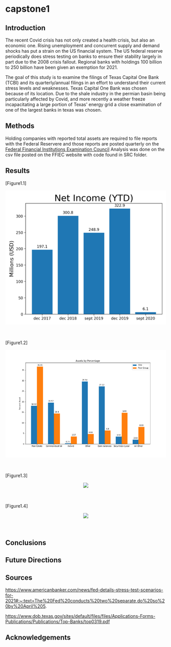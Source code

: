 # capstone1

## Introduction 
The recent Covid crisis has not only created a health crisis, but also an economic one. Rising unemployment and concurrent supply and demand shocks has put a strain on the US financial system. The US federal reserve periodically does stress testing on banks to ensure their stability largely in part due to the 2008 crisis fallout. Regional banks with holdings 100 billion to 250 billion have been given an exemption for 2021.  

The goal of this study is to examine the filings of Texas Capital One Bank (TCBI) and its quarterly/annual filings in an effort to understand their current stress levels and weaknesses.  Texas Capital One Bank was chosen because of its location.  Due to the shale industry in the permian basin being particularly affected by Covid, and more recently a weather freeze incapacitating a large portion of Texas' energy grid a close examination of one of the largest banks in texas was chosen. 

## Methods
Holding companies with reported total assets are required to file reports with the Federal Reservere and those reports are posted quarterly on the [Federal Financial Institutions Examination Council](https://www.ffiec.gov/)  Analysis was done on the csv file posted on the FFIEC website with code found in SRC folder.

## Results

[Figure1.1]
    <div align="center">
      <img src="images/TCBI_net_income.png">
    </div>

<br>

[Figure1.2]
    <div align="center">
      <img src="images/TCBI_PG_assets_by_percent.png">
    </div>

<br>

[Figure1.3]
    <div align="center">
      <img src="images/TCBI_net_income_per_average_asset.png.png">
    </div>

<br>

[Figure1.4]
    <div align="center">
      <img src="CI_loans_30_89_late.png">
    </div>

<br>

## Conclusions

## Future Directions

## Sources 

https://www.americanbanker.com/news/fed-details-stress-test-scenarios-for-2021#:~:text=The%20Fed%20conducts%20two%20separate,do%20so%20by%20April%205.

https://www.dob.texas.gov/sites/default/files/files/Applications-Forms-Publications/Publications/Top-Banks/top0319.pdf

## Acknowledgements
